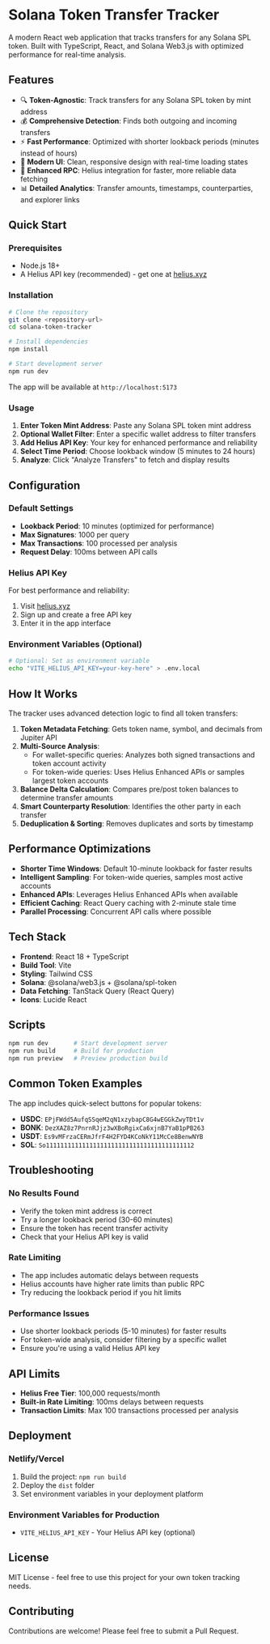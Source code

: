 # Solana Token Transfer Tracker

A modern React web application that tracks transfers for any Solana SPL token. Built with TypeScript, React, and Solana Web3.js with optimized performance for real-time analysis.

## Features

- 🔍 **Token-Agnostic**: Track transfers for any Solana SPL token by mint address
- 💰 **Comprehensive Detection**: Finds both outgoing and incoming transfers
- ⚡ **Fast Performance**: Optimized with shorter lookback periods (minutes instead of hours)
- 🎨 **Modern UI**: Clean, responsive design with real-time loading states
- 🔗 **Enhanced RPC**: Helius integration for faster, more reliable data fetching
- 📊 **Detailed Analytics**: Transfer amounts, timestamps, counterparties, and explorer links

## Quick Start

### Prerequisites

- Node.js 18+ 
- A Helius API key (recommended) - get one at [helius.xyz](https://helius.xyz)

### Installation

```bash
# Clone the repository
git clone <repository-url>
cd solana-token-tracker

# Install dependencies
npm install

# Start development server
npm run dev
```

The app will be available at `http://localhost:5173`

### Usage

1. **Enter Token Mint Address**: Paste any Solana SPL token mint address
2. **Optional Wallet Filter**: Enter a specific wallet address to filter transfers
3. **Add Helius API Key**: Your key for enhanced performance and reliability
4. **Select Time Period**: Choose lookback window (5 minutes to 24 hours)
5. **Analyze**: Click "Analyze Transfers" to fetch and display results

## Configuration

### Default Settings

- **Lookback Period**: 10 minutes (optimized for performance)
- **Max Signatures**: 1000 per query
- **Max Transactions**: 100 processed per analysis
- **Request Delay**: 100ms between API calls

### Helius API Key

For best performance and reliability:

1. Visit [helius.xyz](https://helius.xyz)
2. Sign up and create a free API key
3. Enter it in the app interface

### Environment Variables (Optional)

```bash
# Optional: Set as environment variable
echo "VITE_HELIUS_API_KEY=your-key-here" > .env.local
```

## How It Works

The tracker uses advanced detection logic to find all token transfers:

1. **Token Metadata Fetching**: Gets token name, symbol, and decimals from Jupiter API
2. **Multi-Source Analysis**: 
   - For wallet-specific queries: Analyzes both signed transactions and token account activity
   - For token-wide queries: Uses Helius Enhanced APIs or samples largest token accounts
3. **Balance Delta Calculation**: Compares pre/post token balances to determine transfer amounts
4. **Smart Counterparty Resolution**: Identifies the other party in each transfer
5. **Deduplication & Sorting**: Removes duplicates and sorts by timestamp

## Performance Optimizations

- **Shorter Time Windows**: Default 10-minute lookback for faster results
- **Intelligent Sampling**: For token-wide queries, samples most active accounts
- **Enhanced APIs**: Leverages Helius Enhanced APIs when available
- **Efficient Caching**: React Query caching with 2-minute stale time
- **Parallel Processing**: Concurrent API calls where possible

## Tech Stack

- **Frontend**: React 18 + TypeScript
- **Build Tool**: Vite
- **Styling**: Tailwind CSS
- **Solana**: @solana/web3.js + @solana/spl-token
- **Data Fetching**: TanStack Query (React Query)
- **Icons**: Lucide React

## Scripts

```bash
npm run dev       # Start development server
npm run build     # Build for production
npm run preview   # Preview production build
```

## Common Token Examples

The app includes quick-select buttons for popular tokens:

- **USDC**: `EPjFWdd5AufqSSqeM2qN1xzybapC8G4wEGGkZwyTDt1v`
- **BONK**: `DezXAZ8z7PnrnRJjz3wXBoRgixCa6xjnB7YaB1pPB263`
- **USDT**: `Es9vMFrzaCERmJfrF4H2FYD4KCoNkY11McCe8BenwNYB`
- **SOL**: `So11111111111111111111111111111111111111112`

## Troubleshooting

### No Results Found
- Verify the token mint address is correct
- Try a longer lookback period (30-60 minutes)
- Ensure the token has recent transfer activity
- Check that your Helius API key is valid

### Rate Limiting
- The app includes automatic delays between requests
- Helius accounts have higher rate limits than public RPC
- Try reducing the lookback period if you hit limits

### Performance Issues
- Use shorter lookback periods (5-10 minutes) for faster results
- For token-wide analysis, consider filtering by a specific wallet
- Ensure you're using a valid Helius API key

## API Limits

- **Helius Free Tier**: 100,000 requests/month
- **Built-in Rate Limiting**: 100ms delays between requests
- **Transaction Limits**: Max 100 transactions processed per analysis

## Deployment

### Netlify/Vercel

1. Build the project: `npm run build`
2. Deploy the `dist` folder
3. Set environment variables in your deployment platform

### Environment Variables for Production

- `VITE_HELIUS_API_KEY` - Your Helius API key (optional)

## License

MIT License - feel free to use this project for your own token tracking needs.

## Contributing

Contributions are welcome! Please feel free to submit a Pull Request.
